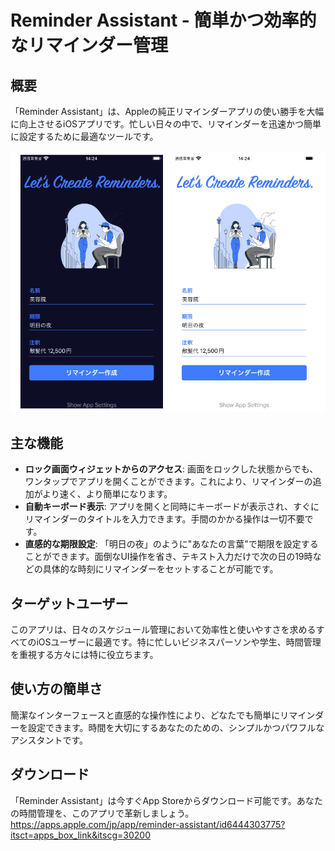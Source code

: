 # Reminder Assistant - 簡単かつ効率的なリマインダー管理

## 概要
「Reminder Assistant」は、Appleの純正リマインダーアプリの使い勝手を大幅に向上させるiOSアプリです。忙しい日々の中で、リマインダーを迅速かつ簡単に設定するために最適なツールです。

![スクリーンショット](README_Images/240117.png)

## 主な機能
- **ロック画面ウィジェットからのアクセス**: 画面をロックした状態からでも、ワンタップでアプリを開くことができます。これにより、リマインダーの追加がより速く、より簡単になります。
- **自動キーボード表示**: アプリを開くと同時にキーボードが表示され、すぐにリマインダーのタイトルを入力できます。手間のかかる操作は一切不要です。
- **直感的な期限設定**: 「明日の夜」のように"あなたの言葉"で期限を設定することができます。面倒なUI操作を省き、テキスト入力だけで次の日の19時などの具体的な時刻にリマインダーをセットすることが可能です。

## ターゲットユーザー
このアプリは、日々のスケジュール管理において効率性と使いやすさを求めるすべてのiOSユーザーに最適です。特に忙しいビジネスパーソンや学生、時間管理を重視する方々には特に役立ちます。

## 使い方の簡単さ
簡潔なインターフェースと直感的な操作性により、どなたでも簡単にリマインダーを設定できます。時間を大切にするあなたのための、シンプルかつパワフルなアシスタントです。

## ダウンロード
「Reminder Assistant」は今すぐApp Storeからダウンロード可能です。あなたの時間管理を、このアプリで革新しましょう。
https://apps.apple.com/jp/app/reminder-assistant/id6444303775?itsct=apps_box_link&itscg=30200